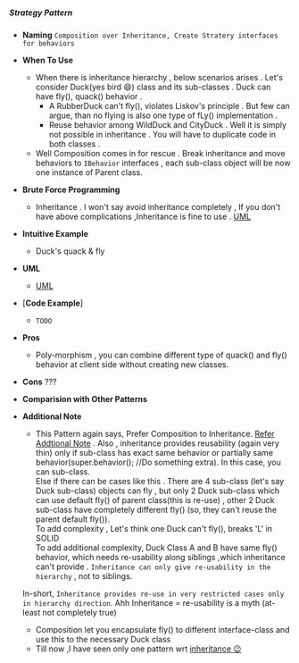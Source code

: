 ##### Strategy Pattern
- **Naming** `Composition over Inheritance, Create Stratery interfaces for behaviors`
- **When To Use**
    - When there is inheritance hierarchy , below scenarios arises . Let's consider Duck(yes bird :smile:) class and its sub-classes . Duck can have fly(), quack() behavior .
        -   A RubberDuck can't fly(), violates Liskov's principle . But few can argue, than no flying is also one type of fLy() implementation .
        - Reuse behavior among WildDuck and CityDuck . Well it is simply not possible in inheritance  . You will have to duplicate code in both classes .
    - Well Composition comes in for rescue . Break inheritance and move behaviors to `IBehavior` interfaces , each sub-class object will be now one instance of Parent class.
- **Brute Force Programming**
    - Inheritance . I won't say avoid inheritance completely , If you don't have above complications ,Inheritance is fine to use . [UML](UML_AntiPattern.puml)
- **Intuitive Example**
    - Duck's quack & fly
- **UML**
    - [UML](UML.puml)
- [**Code Example**]
    - `TODO`
- **Pros** 
    - Poly-morphism , you can combine different type of quack() and fly() behavior at client side without creating new classes. 
- **Cons**
    ???
- **Comparision with Other Patterns**
- **Additional Note**
    - This Pattern again says, Prefer Composition to Inheritance. [Refer Addtional Note](../../Structural/Bridge/README.md) .
    Also , inheritance provides reusability (again very thin) only if sub-class has exact same behavior or partially same behavior(super.behavior(); //Do something extra). In this case, you can sub-class.</BR>
    Else if there can be cases like this . There are 4 sub-class (let's say Duck sub-class) objects can fly , but only 2 Duck sub-class which can use default fly() of parent class(this is re-use) , other 2 Duck sub-class have completely different fly() (so, they can't reuse the parent default fly()).</BR>
    To add complexity , Let's think one Duck can't fly(), breaks 'L' in SOLID</BR>
    To add additional complexity, Duck Class A and B have same fly() behavior, which needs re-usability along siblings ,which inheritance can't provide . `Inheritance can only give re-usability in the hierarchy` , not to siblings.</BR>
    
    In-short, `Inheritance provides re-use in very restricted cases only in hierarchy direction`. Ahh Inheritance = re-usability is a myth (at-least not completely true)
    
    - Composition let you encapsulate fly() to different interface-class and use this to the necessary Duck class   
    - Till now ,I have seen only one pattern wrt [inheritance :wink:](../TemplateMethod)
